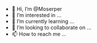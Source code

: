 - 👋 Hi, I’m @Moserper
- 👀 I’m interested in ...
- 🌱 I’m currently learning ...
- 💞️ I’m looking to collaborate on ...
- 📫 How to reach me ...

<!---
Moserper/Moserper is a ✨ special ✨ repository because its `README.md` (this file) appears on your GitHub profile.
You can click the Preview link to take a look at your changes.
--->
